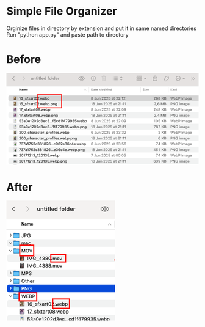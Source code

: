 # Simple File Organizer
Orginize files in directory by extension and put it in same named directories<br>
Run "python app.py" and paste path to directory <br>
# Before
![image info](images/before.png)
# After
![image info](images/after.png)
